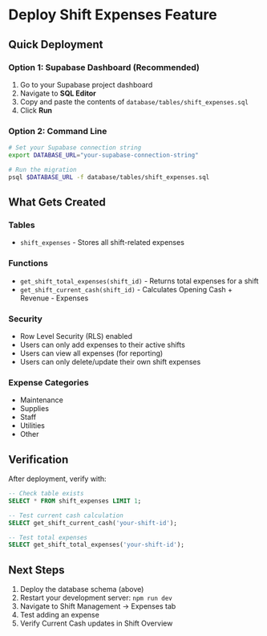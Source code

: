 # Deploy Shift Expenses Feature

## Quick Deployment

### Option 1: Supabase Dashboard (Recommended)
1. Go to your Supabase project dashboard
2. Navigate to **SQL Editor**
3. Copy and paste the contents of `database/tables/shift_expenses.sql`
4. Click **Run**

### Option 2: Command Line
```bash
# Set your Supabase connection string
export DATABASE_URL="your-supabase-connection-string"

# Run the migration
psql $DATABASE_URL -f database/tables/shift_expenses.sql
```

## What Gets Created

### Tables
- `shift_expenses` - Stores all shift-related expenses

### Functions
- `get_shift_total_expenses(shift_id)` - Returns total expenses for a shift
- `get_shift_current_cash(shift_id)` - Calculates Opening Cash + Revenue - Expenses

### Security
- Row Level Security (RLS) enabled
- Users can only add expenses to their active shifts
- Users can view all expenses (for reporting)
- Users can only delete/update their own shift expenses

### Expense Categories
- Maintenance
- Supplies
- Staff
- Utilities
- Other

## Verification

After deployment, verify with:
```sql
-- Check table exists
SELECT * FROM shift_expenses LIMIT 1;

-- Test current cash calculation
SELECT get_shift_current_cash('your-shift-id');

-- Test total expenses
SELECT get_shift_total_expenses('your-shift-id');
```

## Next Steps
1. Deploy the database schema (above)
2. Restart your development server: `npm run dev`
3. Navigate to Shift Management → Expenses tab
4. Test adding an expense
5. Verify Current Cash updates in Shift Overview
